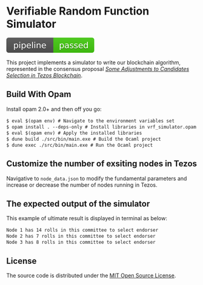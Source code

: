 # Verifiable Random Function Simulator

![Pipeline status](pipeline.svg)

This project implements a simulator to write our blockchain algorithm, represented in the consensus proposal [*Some Adjustments to Candidates Selection in Tezos Blockchain*][paper].

## Build With Opam

Install opam 2.0+ and then off you go:

```console
$ eval $(opam env) # Navigate to the environment variables set
$ opam install . --deps-only # Install libraries in vrf_simulator.opam
$ eval $(opam env) # Apply the installed libraries
$ dune build ./src/bin/main.exe # Build the Ocaml project
$ dune exec ./src/bin/main.exe # Run the Ocaml project
```

## Customize the number of exsiting nodes in Tezos

Navigative to `node_data.json` to modify the fundamental parameters and increase or decrease the number of nodes running in Tezos.

## The expected output of the simulator

This example of ultimate result is displayed in terminal as below:

```console
Node 1 has 14 rolls in this committee to select endorser 
Node 2 has 7 rolls in this committee to select endorser 
Node 3 has 8 rolls in this committee to select endorser 
```


## License

The source code is distributed under the [MIT Open Source
License](https://opensource.org/licenses/MIT).

[paper]: https://drive.google.com/file/d/1o6Brp76OofgoD9lXMHtFYzedg40XSblb/view?usp=sharing
